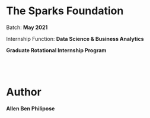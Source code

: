 # The Sparks Foundation 

Batch: **May 2021**

Internship Function: **Data Science & Business Analytics**

**Graduate Rotational Internship Program**

<br /><br />

# Author

**Allen Ben Philipose**